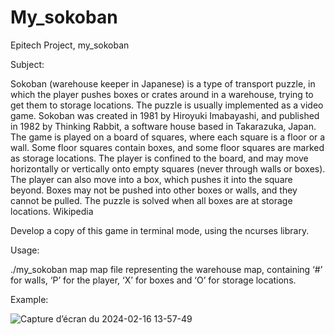 # My_sokoban
Epitech Project, my_sokoban

Subject:

Sokoban (warehouse keeper in Japanese) is a type of transport puzzle, in which the player pushes boxes or crates around in a warehouse, trying to get them to storage locations. The puzzle is usually implemented as a video game. Sokoban was created in 1981 by Hiroyuki Imabayashi, and published in 1982 by Thinking Rabbit, a software house based in Takarazuka, Japan. The game is played on a board of squares, where each square is a floor or a wall. Some floor squares contain boxes, and some floor squares are marked as storage locations. The player is confined to the board, and may move horizontally or vertically onto empty squares (never through walls or boxes). The player can also move into a box, which pushes it into the square beyond. Boxes may not be pushed into other boxes or walls, and they cannot be pulled. The puzzle is solved when all boxes are at storage locations. Wikipedia

Develop a copy of this game in terminal mode, using the ncurses library.

Usage:

./my_sokoban map map file representing the warehouse map, containing ‘#’ for walls, ‘P’ for the player, ‘X’ for boxes and ‘O’ for storage locations.

Example:

![Capture d’écran du 2024-02-16 13-57-49](https://github.com/Tharekepi/My_sokoban/assets/114905951/7186ce52-ec17-4fa2-b89d-b28a076e9edc)

